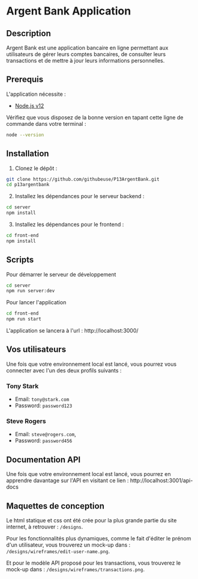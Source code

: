 # Argent Bank Application

## Description

Argent Bank est une application bancaire en ligne permettant aux utilisateurs de gérer leurs comptes bancaires, de consulter leurs transactions et de mettre à jour leurs informations personnelles.


## Prerequis

L'application nécessite : 

- [Node.js v12](https://nodejs.org/en/)

Vérifiez que vous disposez de la bonne version en tapant cette ligne de commande dans votre terminal : 

```sh
node --version
```
## Installation
1. Clonez le dépôt :

```sh
git clone https://github.com/githubeuse/P13ArgentBank.git
cd p13argentbank
```

2. Installez les dépendances pour le serveur backend :
```sh
cd server
npm install
``` 

3. Installez les dépendances pour le frontend :
```sh
cd front-end
npm install
``` 

## Scripts

Pour démarrer le serveur de développement 
```sh
cd server
npm run server:dev
```

Pour lancer l'application
```sh
cd front-end
npm run start
```
L'application se lancera à l'url : http://localhost:3000/


## Vos utilisateurs

Une fois que votre environnement local est lancé, vous pourrez vous connecter avec l'un des deux profils suivants :

### Tony Stark
- Email: `tony@stark.com`
- Password: `password123`

### Steve Rogers
- Email: `steve@rogers.com`,
- Password: `password456`

## Documentation API

Une fois que votre environnement local est lancé, vous pourrez en apprendre davantage sur l'API en visitant ce lien : http://localhost:3001/api-docs

## Maquettes de conception

Le html statique et css ont été crée pour la plus grande partie du site internet, à retrouver : `/designs`.

Pour les fonctionnalités plus dynamiques, comme le fait d'éditer le prénom d'un utilisateur, vous trouverez un mock-up dans : `/designs/wireframes/edit-user-name.png`.

Et pour le modèle API proposé pour les transactions, vous trouverez le mock-up dans : `/designs/wireframes/transactions.png`.

